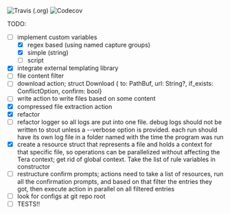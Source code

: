 ![Travis (.org)](https://img.shields.io/travis/cbr9/alfred)
![Codecov](https://img.shields.io/codecov/c/github/cbr9/alfred)

TODO:
- [ ] implement custom variables
  - [x] regex based (using named capture groups)
  - [x] simple (string)
  - [ ] script 
- [x] integrate external templating library
- [ ] file content filter
- [ ] download action; struct Download { to: PathBuf, url: String?, if_exists: ConflictOption, confirm: bool}
- [ ] write action to write files based on some content
- [x] compressed file extraction action
- [x] refactor
- [ ] refactor logger so all logs are put into one file. debug logs should not be written to stout unless a --verbose option is provided. each run should have its own log file in a folder named with the time the program was run
- [x] create a resource struct that represents a file and holds a context for that specific file, so operations can be parallelized without affecting the Tera context; get rid of global context. Take the list of rule variables in constructor
- [ ] restructure confirm prompts; actions need to take a list of resources, run all the confirmation prompts, and based on that filter the entries they got, then execute action in parallel on all filtered entries
- [ ] look for configs at git repo root
- [ ] TESTS!!
